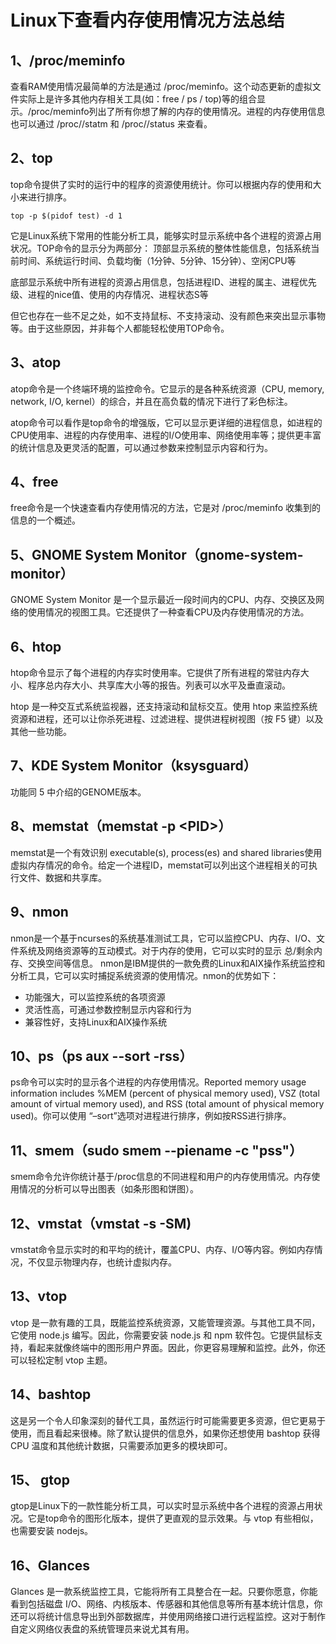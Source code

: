 # Linux下查看内存使用情况方法总结

## 1、/proc/meminfo
查看RAM使用情况最简单的方法是通过 /proc/meminfo。这个动态更新的虚拟文件实际上是许多其他内存相关工具(如：free / ps / top)等的组合显示。/proc/meminfo列出了所有你想了解的内存的使用情况。进程的内存使用信息也可以通过 /proc/<pid>/statm 和 /proc/<pid>/status 来查看。

## 2、top
top命令提供了实时的运行中的程序的资源使用统计。你可以根据内存的使用和大小来进行排序。
```
top -p $(pidof test) -d 1
```
它是Linux系统下常用的性能分析工具，能够实时显示系统中各个进程的资源占用状况。TOP命令的显示分为两部分：
顶部显示系统的整体性能信息，包括系统当前时间、系统运行时间、负载均衡（1分钟、5分钟、15分钟）、空闲CPU等

底部显示系统中所有进程的资源占用信息，包括进程ID、进程的属主、进程优先级、进程的nice值、使用的内存情况、进程状态S等

但它也存在一些不足之处，如不支持鼠标、不支持滚动、没有颜色来突出显示事物等。由于这些原因，并非每个人都能轻松使用TOP命令。

## 3、atop
atop命令是一个终端环境的监控命令。它显示的是各种系统资源（CPU, memory, network, I/O, kernel）的综合，并且在高负载的情况下进行了彩色标注。

atop命令可以看作是top命令的增强版，它可以显示更详细的进程信息，如进程的CPU使用率、进程的内存使用率、进程的I/O使用率、网络使用率等；提供更丰富的统计信息及更灵活的配置，可以通过参数来控制显示内容和行为。

## 4、free
free命令是一个快速查看内存使用情况的方法，它是对 /proc/meminfo 收集到的信息的一个概述。

## 5、GNOME System Monitor（gnome-system-monitor）
GNOME System Monitor 是一个显示最近一段时间内的CPU、内存、交换区及网络的使用情况的视图工具。它还提供了一种查看CPU及内存使用情况的方法。

## 6、htop
htop命令显示了每个进程的内存实时使用率。它提供了所有进程的常驻内存大小、程序总内存大小、共享库大小等的报告。列表可以水平及垂直滚动。

htop 是一种交互式系统监视器，还支持滚动和鼠标交互。使用 htop 来监控系统资源和进程，还可以让你杀死进程、过滤进程、提供进程树视图（按 F5 键）以及其他一些功能。

## 7、KDE System Monitor（ksysguard）
功能同 5 中介绍的GENOME版本。

## 8、memstat（memstat -p \<PID>）
memstat是一个有效识别 executable(s), process(es) and shared libraries使用虚拟内存情况的命令。给定一个进程ID，memstat可以列出这个进程相关的可执行文件、数据和共享库。

## 9、nmon
nmon是一个基于ncurses的系统基准测试工具，它可以监控CPU、内存、I/O、文件系统及网络资源等的互动模式。对于内存的使用，它可以实时的显示 总/剩余内存、交换空间等信息。
nmon是IBM提供的一款免费的Linux和AIX操作系统监控和分析工具，它可以实时捕捉系统资源的使用情况。nmon的优势如下：
- 功能强大，可以监控系统的各项资源
- 灵活性高，可通过参数控制显示内容和行为
- 兼容性好，支持Linux和AIX操作系统

## 10、ps（ps aux --sort -rss）
ps命令可以实时的显示各个进程的内存使用情况。Reported memory usage information includes %MEM (percent of physical memory used), VSZ (total amount of virtual memory used), and RSS (total amount of physical memory used)。你可以使用 “–sort”选项对进程进行排序，例如按RSS进行排序。

## 11、smem（sudo smem --piename -c "pss"）
smem命令允许你统计基于/proc信息的不同进程和用户的内存使用情况。内存使用情况的分析可以导出图表（如条形图和饼图）。

## 12、vmstat（vmstat -s -SM)
vmstat命令显示实时的和平均的统计，覆盖CPU、内存、I/O等内容。例如内存情况，不仅显示物理内存，也统计虚拟内存。

## 13、vtop
vtop 是一款有趣的工具，既能监控系统资源，又能管理资源。与其他工具不同，它使用 node.js 编写。因此，你需要安装 node.js 和 npm 软件包。它提供鼠标支持，看起来就像终端中的图形用户界面。因此，你更容易理解和监控。此外，你还可以轻松定制 vtop 主题。

## 14、bashtop
这是另一个令人印象深刻的替代工具，虽然运行时可能需要更多资源，但它更易于使用，而且看起来很棒。除了默认提供的信息外，如果你还想使用 bashtop 获得 CPU 温度和其他统计数据，只需要添加更多的模块即可。

## 15、 gtop
gtop是Linux下的一款性能分析工具，可以实时显示系统中各个进程的资源占用状况。它是top命令的图形化版本，提供了更直观的显示效果。与 vtop 有些相似，也需要安装 nodejs。

## 16、Glances 
Glances 是一款系统监控工具，它能将所有工具整合在一起。只要你愿意，你能看到包括磁盘 I/O、网络、内核版本、传感器和其他信息等所有基本统计信息，你还可以将统计信息导出到外部数据库，并使用网络接口进行远程监控。这对于制作自定义网络仪表盘的系统管理员来说尤其有用。